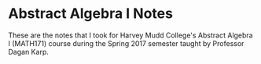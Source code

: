 # Abstract Algebra I Notes

These are the notes that I took for Harvey Mudd College's Abstract Algebra I
(MATH171) course during the Spring 2017 semester taught by Professor Dagan
Karp.
